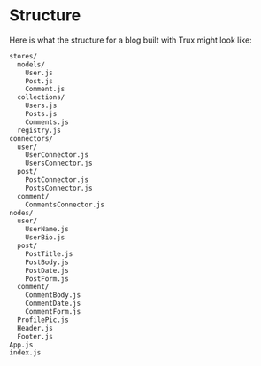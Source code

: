 # Structure

Here is what the structure for a blog built with Trux might look like:

```bash
stores/
  models/
    User.js
    Post.js
    Comment.js
  collections/
    Users.js
    Posts.js
    Comments.js
  registry.js
connectors/
  user/
    UserConnector.js
    UsersConnector.js
  post/
    PostConnector.js
    PostsConnector.js
  comment/
    CommentsConnector.js
nodes/
  user/
    UserName.js
    UserBio.js
  post/
    PostTitle.js
    PostBody.js
    PostDate.js
    PostForm.js
  comment/
    CommentBody.js
    CommentDate.js
    CommentForm.js
  ProfilePic.js
  Header.js
  Footer.js
App.js
index.js
```
